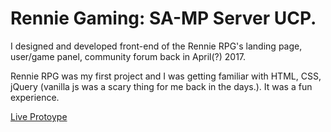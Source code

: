 # Rennie Gaming: SA-MP Server UCP.

I designed and developed front-end of the Rennie RPG's landing page, user/game panel, community forum back in April(?) 2017.

Rennie RPG was my first project and I was getting familiar with HTML, CSS, jQuery (vanilla js was a scary thing for me back in the days.). It was a fun experience.

[Live Protoype](https://ogunb.github.io/rennie-ucp-prototype/dist/index.html)

